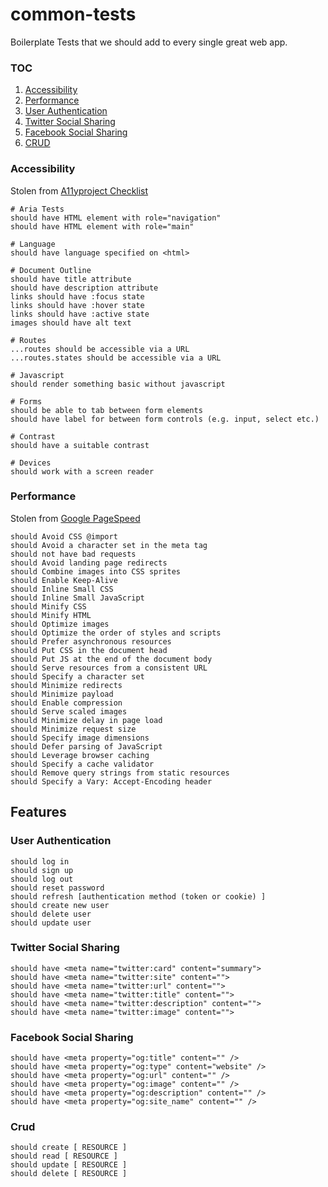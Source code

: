 # common-tests

Boilerplate Tests that we should add to every single great web app.

### TOC
1. [Accessibility](#acessibility)
2. [Performance](#performance)
3. [User Authentication](#user-authentication)
4. [Twitter Social Sharing](#twitter-social-sharing)
5. [Facebook Social Sharing](#facebook-social-sharing)
6. [CRUD](#crud)

### Accessibility

Stolen from [A11yproject Checklist](http://a11yproject.com/checklist.html)

```
# Aria Tests
should have HTML element with role="navigation"
should have HTML element with role="main"

# Language
should have language specified on <html> 

# Document Outline
should have title attribute
should have description attribute
links should have :focus state 
links should have :hover state 
links should have :active state
images should have alt text

# Routes
...routes should be accessible via a URL
...routes.states should be accessible via a URL

# Javascript 
should render something basic without javascript

# Forms
should be able to tab between form elements
should have label for between form controls (e.g. input, select etc.)

# Contrast
should have a suitable contrast

# Devices
should work with a screen reader
```

### Performance

Stolen from [Google PageSpeed](https://developers.google.com/speed/pagespeed/?hl=en)

```
should Avoid CSS @import
should Avoid a character set in the meta tag
should not have bad requests
should Avoid landing page redirects
should Combine images into CSS sprites
should Enable Keep-Alive
should Inline Small CSS
should Inline Small JavaScript
should Minify CSS
should Minify HTML
should Optimize images
should Optimize the order of styles and scripts
should Prefer asynchronous resources
should Put CSS in the document head
should Put JS at the end of the document body
should Serve resources from a consistent URL
should Specify a character set
should Minimize redirects
should Minimize payload 
should Enable compression
should Serve scaled images
should Minimize delay in page load 
should Minimize request size
should Specify image dimensions
should Defer parsing of JavaScript
should Leverage browser caching
should Specify a cache validator
should Remove query strings from static resources
should Specify a Vary: Accept-Encoding header
```

## Features

### User Authentication

```
should log in
should sign up
should log out
should reset password
should refresh [authentication method (token or cookie) ]
should create new user
should delete user
should update user
```

### Twitter Social Sharing

```
should have <meta name="twitter:card" content="summary">
should have <meta name="twitter:site" content="">
should have <meta name="twitter:url" content="">
should have <meta name="twitter:title" content="">
should have <meta name="twitter:description" content="">
should have <meta name="twitter:image" content="">
```

### Facebook Social Sharing

```
should have <meta property="og:title" content="" />
should have <meta property="og:type" content="website" />
should have <meta property="og:url" content="" />
should have <meta property="og:image" content="" />
should have <meta property="og:description" content="" /> 
should have <meta property="og:site_name" content="" />
```

### Crud

```
should create [ RESOURCE ]
should read [ RESOURCE ]
should update [ RESOURCE ]
should delete [ RESOURCE ]
```
